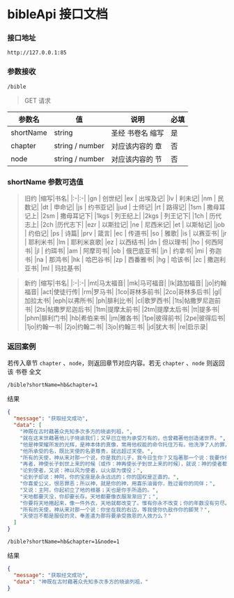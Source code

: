 # bibleApi 接口文档

### 接口地址

```
http://127.0.0.1:85
```



### 参数接收

```
/bible
```

> GET 请求

| 参数名    | 值              | 说明             | 必填 |
| --------- | --------------- | ---------------- | ---- |
| shortName | string          | 圣经 书卷名 缩写 | 是   |
| chapter   | string / number | 对应该内容的 章  | 否   |
| node      | string / number | 对应该内容的 节  | 否   |



### shortName 参数可选值

> 旧约
|缩写|书名|
|:-|:-|
|gn | 创世纪|
|ex | 出埃及记|
|lv | 利未记|
|nm | 民数记|
|dt | 申命记|
|js | 约书亚记|
|jud | 士师记|
|rt | 路得记|
|1sm | 撒母耳记上|
|2sm | 撒母耳记下|
|1kgs | 列王纪上|
|2kgs | 列王记下|
|1ch | 历代志上|
|2ch |历代志下|
|ezr | 以斯拉记|
|ne | 尼西米记|
|et |  以斯帖记|
|job | 约伯记|
|ps | 诗篇|
|prv | 箴言|
|ec | 传道书|
|so | 雅歌|
|is | 以赛亚书|
|jr | 耶利米书|
|lm | 耶利米哀歌|
|ez | 以西结书|
|dn | 但以理书|
|ho | 何西阿书|
|jl | 约珥书|
|am | 阿摩司书|
|ob | 俄巴底亚书|
|jn | 约拿书|
|mi | 弥迦书|
|na | 那鸿书|
|hk | 哈巴谷书|
|zp | 西番雅书|
|hg | 哈该书|
|zc | 撒迦利亚书|
|ml | 玛拉基书|

> 新约
|缩写|书名|
|:-|:-|
|mt|马太福音|
|mk|马可福音|
|lk|路加福音|
|jo|约翰福音|
|act|使徒行传|
|rm|罗马书|
|1co|哥林多前书|
|2co|哥林多后书|
|gl|加拉太书|
|eph|以弗所书|
|ph|腓利比书|
|cl|歌罗西书|
|1ts|帖撒罗尼迦前书|
|2ts|帖撒罗尼迦后书|
|1tm|提摩太前书|
|2tm|提摩太后书|
|tt|提多书|
|phm|腓利门书|
|hb|希伯来书|
|jm|雅各书|
|1pe|彼得前书|
|2pe|彼得后书|
|1jo|约翰一书|
|2jo|约翰二书|
|3jo|约翰三书|
|jd|犹大书|
|re|启示录|



### 返回案例

若传入章节 ``chapter``  、``node``，则返回章节对应内容。若无 ``chapter``  、``node`` 则返回该 书卷 全文

```
/bible?shortName=hb&chapter=1
```

结果

```json
{
  "message": "获取经文成功",
  "data": [
    "神既在古时藉著众先知多次多方的晓谕列祖，",
    "就在这末世藉著他儿子晓谕我们；又早已立他为承受万有的，也曾藉著他创造诸世界。",
    "他是神荣耀所发的光辉，是神本体的真像，常用他权能的命令托住万有。他洗淨了人的罪，就坐在高天至大者的右边。",
    "他所承受的名，既比天使的名更尊贵，就远超过天使。",
    "所有的天使，神从来对那一个说，你是我的儿子，我今日生你？又指著那一个说：我要作他的父，他要作我的子？",
    "再者，神使长子到世上来的时候（或作：神再使长子到世上来的时候），就说：神的使者都要拜他。",
    "论到使者，又说：神以风为使者，以火燄为僕役；",
    "论到子却说：神阿，你的宝座是永永远远的；你的国权是正直的。",
    "你喜爱公义，恨恶罪恶；所以神，就是你的神，用喜乐油膏你，胜过膏你的同伴；",
    "又说：主阿，你起初立了地的根基；天也是你手所造的。",
    "天地都要灭没，你却要长存。天地都要像衣服渐渐旧了；",
    "你要将天地捲起来，像一件外衣，天地就都改变了。惟有你永不改变；你的年数没有穷尽。",
    "所有的天使，神从来对那一个说：你坐在我的右边，等我使你仇敌作你的脚凳？",
    "天使岂不都是服役的灵、奉差遣为那将要承受救恩的人效力么？"
  ]
}
```

```
/bible?shortName=hb&chapter=1&node=1
```

结果

```json
{
  "message": "获取经文成功",
  "data": "神既在古时藉著众先知多次多方的晓谕列祖，"
}
```

